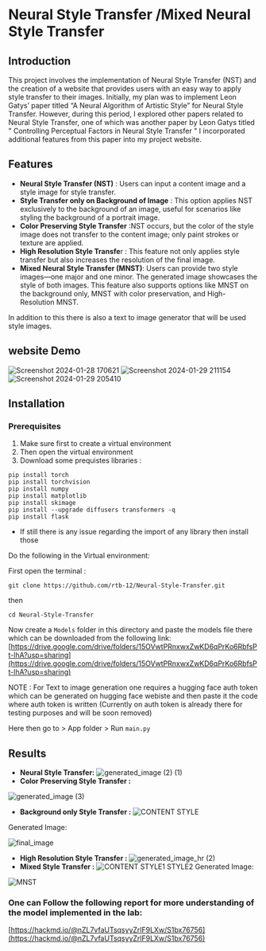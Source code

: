 
# Neural Style Transfer /Mixed Neural Style Transfer



## Introduction

This project involves the implementation of Neural Style Transfer (NST) and the creation of a website that provides users with an easy way to apply style transfer to their images. Initially, my plan was to implement Leon Gatys’ paper titled “A Neural Algorithm of Artistic Style” for Neural Style Transfer. However, during this period, I explored other papers related to Neural Style Transfer, one of which was another paper by Leon Gatys titled " Controlling Perceptual Factors in Neural Style Transfer " I incorporated additional features from this paper into my project website.

## Features

* **Neural Style Transfer (NST)** : Users can input a content image and a style image for style transfer.
* **Style Transfer only on Background of Image** : This option applies NST exclusively to the background of an image, useful for scenarios like styling the background of a portrait image.
* **Color Preserving Style Transfer** :NST occurs, but the color of the style image does not transfer to the content image; only paint strokes or texture are applied.
* **High Resolution Style Transfe**r : This feature not only applies style transfer but also increases the resolution of the final image.
* **Mixed Neural Style Transfer (MNST)**: Users can provide two style images—one major and one minor. The generated image showcases the style of both images. This feature also supports options like MNST on the background only, MNST with color preservation, and High-Resolution MNST.

In addition to this there is also a text to image generator that will be used style images.


## website Demo 
![Screenshot 2024-01-28 170621](https://github.com/rtb-12/Neural-Style-Transfer/assets/147048280/68e5f0e4-6442-43da-a11a-4e99649c857b)
![Screenshot 2024-01-29 211154](https://github.com/rtb-12/Neural-Style-Transfer/assets/147048280/bb1c0b15-c640-473c-ad2c-aa25d53cdc68)
![Screenshot 2024-01-29 205410](https://github.com/rtb-12/Neural-Style-Transfer/assets/147048280/e95cc88b-7ca8-40a2-aaa6-f3a1d0c69fe5)


## Installation

### Prerequisites
1. Make sure first to create a virtual environment 
2. Then open the virtual environment 
3. Download some prequistes libraries :
```
pip install torch
pip install torchvision
pip install numpy 
pip install matplotlib
pip install skimage
pip install --upgrade diffusers transformers -q
pip install flask 
```
* If still there is any issue regarding the import of any library then install those 

Do the following in the Virtual environment:

First open the terminal :

```
git clone https://github.com/rtb-12/Neural-Style-Transfer.git
```
then 

```
cd Neural-Style-Transfer
```
Now create a `Models` folder in this directory and paste the models file there which can be downloaded from the following link:
[https://drive.google.com/drive/folders/15OVwtPRnxwxZwKD6qPrKo6RbfsPt-lhA?usp=sharing](https://drive.google.com/drive/folders/15OVwtPRnxwxZwKD6qPrKo6RbfsPt-lhA?usp=sharing)

NOTE : For Text to image generation one requires a hugging face auth token which can be generated on hugging face webiste and then paste it the code where auth token is written (Currently on auth token is already there for testing purposes and will be soon removed)

Here then go to > App folder > Run `main.py `

## Results 
* **Neural Style Transfer:**
![generated_image (2) (1)](https://hackmd.io/_uploads/HkOqzAQcT.png)
* **Color Preserving Style Transfer :**
  
![generated_image (3)](https://hackmd.io/_uploads/Bk81XCQ9p.png)

* **Background only Style Transfer :**
![CONTENT                        STYLE](https://hackmd.io/_uploads/BJc6KZN5p.jpg)

Generated Image:

![final_image](https://hackmd.io/_uploads/HkPNQWN5a.png)

* **High Resolution Style Transfer :**
![generated_image_hr (2)](https://github.com/rtb-12/Neural-Style-Transfer/assets/147048280/156849b5-d70e-49d2-b60b-a9318347e532)
* **Mixed Style Transfer :**
![CONTENT            STYLE1             STYLE2](https://hackmd.io/_uploads/ryCDXb456.jpg)
Generated Image:

![MNST](https://hackmd.io/_uploads/HJDAKk496.png)


### One can Follow the following report for more understanding of the model implemented in the lab:
[https://hackmd.io/@nZL7vfaUTsqsyyZrlF9LXw/S1bx76756](https://hackmd.io/@nZL7vfaUTsqsyyZrlF9LXw/S1bx76756)




